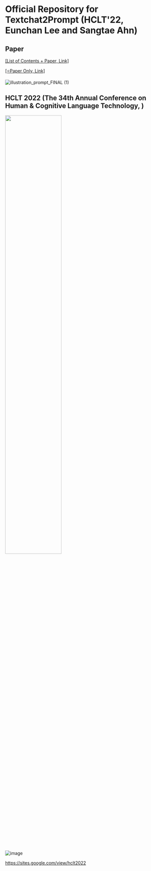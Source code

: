 # Official Repository for Textchat2Prompt (HCLT'22, Eunchan Lee and Sangtae Ahn)


## Paper


[[List of Contents + Paper, Link]](https://github.com/purang2/prompting-nlp/blob/main/Textchat2Prompt/paper_pdf.pdf)

[[⭐Paper Only, Link]](https://github.com/purang2/prompting-nlp/blob/main/Textchat2Prompt/only_paper_pdf.pdf)

![illustration_prompt_FINAL (1)](https://user-images.githubusercontent.com/46081500/200230268-29f62191-20d2-4c4c-9748-ac69f28c18ad.jpg)


## HCLT 2022 (The 34th Annual Conference on Human & Cognitive Language Technology, )
<img src="https://user-images.githubusercontent.com/46081500/200228084-46850d13-ce07-4d9b-9917-97f5071858e6.jpg"  width="60%" height="60%"/>


![image](https://user-images.githubusercontent.com/46081500/200228615-42d32c8c-4930-463b-97e1-930533355eda.png)


https://sites.google.com/view/hclt2022
